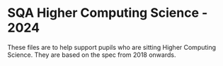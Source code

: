# SQA Higher Computing Science - 2024

These files are to help support pupils who are sitting Higher Computing Science. They are based on the spec from 2018 onwards. 